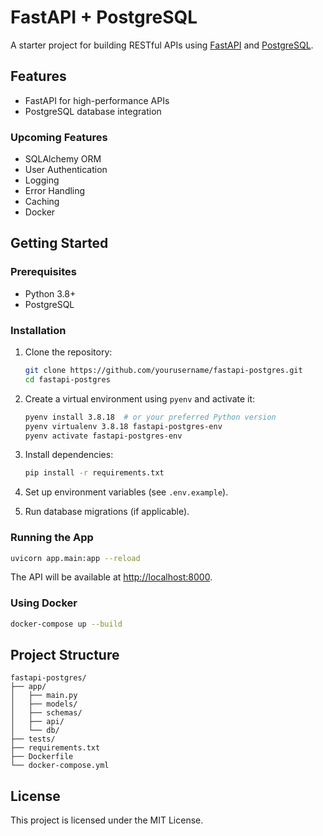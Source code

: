 # FastAPI + PostgreSQL

A starter project for building RESTful APIs using [FastAPI](https://fastapi.tiangolo.com/) and [PostgreSQL](https://www.postgresql.org/).

## Features

- FastAPI for high-performance APIs
- PostgreSQL database integration

### Upcoming Features

- SQLAlchemy ORM
- User Authentication
- Logging
- Error Handling
- Caching
- Docker

## Getting Started

### Prerequisites

- Python 3.8+
- PostgreSQL

### Installation

1. Clone the repository:

   ```bash
   git clone https://github.com/yourusername/fastapi-postgres.git
   cd fastapi-postgres
   ```

2. Create a virtual environment using `pyenv` and activate it:

   ```bash
   pyenv install 3.8.18  # or your preferred Python version
   pyenv virtualenv 3.8.18 fastapi-postgres-env
   pyenv activate fastapi-postgres-env
   ```

3. Install dependencies:

   ```bash
   pip install -r requirements.txt
   ```

4. Set up environment variables (see `.env.example`).

5. Run database migrations (if applicable).

### Running the App

```bash
uvicorn app.main:app --reload
```

The API will be available at [http://localhost:8000](http://localhost:8000).

### Using Docker

```bash
docker-compose up --build
```

## Project Structure

```
fastapi-postgres/
├── app/
│   ├── main.py
│   ├── models/
│   ├── schemas/
│   ├── api/
│   └── db/
├── tests/
├── requirements.txt
├── Dockerfile
└── docker-compose.yml
```

## License

This project is licensed under the MIT License.

